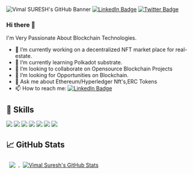 ![Vimal SURESH's GitHub Banner](./assets/template.png)
[![LinkedIn Badge](https://img.shields.io/badge/LinkedIn-Profile-informational?style=flat&logo=linkedin&logoColor=white&color=0D76A8)](https://www.linkedin.com/in/vimal-suresh-b293b21b1/)
[![Twitter Badge](https://img.shields.io/badge/Twitter-Profile-informational?style=flat&logo=twitter&logoColor=white&color=1CA2F1)](https://twitter.com/VimalSuresh11)
### Hi there 👋

I'm Very Passionate About Blockchain Technologies.

- 🔭 I’m currently working on a decentralized NFT market place for real-estate.
- 🌱 I’m currently learning Polkadot substrate.
- 👯 I’m looking to collaborate on Opensource Blockchain Projects
- 🤔 I’m looking for Opportunities on Blockchain.
- 💬 Ask me about Ethereum/Hyperledger Nft's,ERC Tokens
- 📫 How to reach me: [![LinkedIn Badge](https://img.shields.io/badge/LinkedIn-Profile-informational?style=flat&logo=linkedin&logoColor=white&color=0D76A8)](https://www.linkedin.com/in/vimal-suresh-b293b21b1/)

## 💼 Skills

![](https://img.shields.io/badge/Code-ETHEREUM-informational?style=flat&logo=react&logoColor=white&color=f3b745)
![](https://img.shields.io/badge/Code-Hyperledger-informational?style=flat&logo=angular&logoColor=white&color=f3b745)
![](https://img.shields.io/badge/Code-Solidity-informational?style=flat&logo=ionic&logoColor=white&color=f3b745)
![](https://img.shields.io/badge/Code-React-informational?style=flat&logo=JavaScript&logoColor=white&color=f3b745)
![](https://img.shields.io/badge/Code-NodeJS-informational?style=flat&logo=TypeScript&logoColor=white&color=f3b745)
![](https://img.shields.io/badge/Code-MongoDB?style=flat&logo=Java&logoColor=white&color=f3b745)
![](https://img.shields.io/badge/Code-Truffle-informational?style=flat&logo=MongoDB&logoColor=white&color=f3b745)

## 📈 GitHub Stats

<a href="https://github.com/Vimalsuresh93">
  <img align="center" style="margin:0.5rem" src="https://github-readme-stats.vercel.app/api/top-langs/?username=Vimalsuresh93&hide=html,css&title_color=f3b745&text_color=fff&icon_color=f3b745&bg_color=14171A" />
</a>

<a href="https://github.com/Vimalsuresh93">
  <img align="center" style="margin:0.5rem" src="https://github-readme-stats.vercel.app/api?username=Vimalsuresh93&show_icons=true&line_height=27&count_private=true&title_color=f3b745&text_color=fff&icon_color=fff&bg_color=14171A" alt="Vimal Suresh's GitHub Stats" />
</a>
